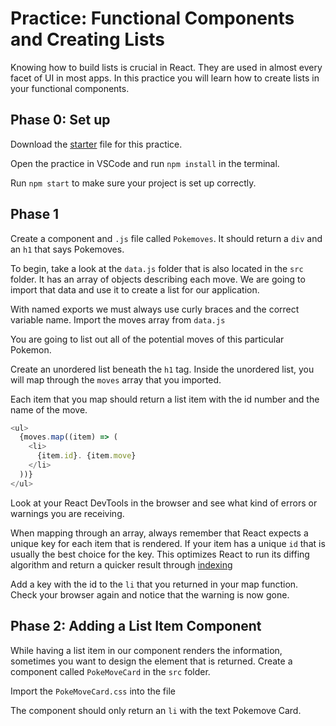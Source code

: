 # Practice: Functional Components and Creating Lists

Knowing how to build lists is crucial in React.
They are used in almost every facet of UI in most apps.
In this practice you will learn how to create lists in your functional components.

## Phase 0: Set up

Download the [starter][lists-starter] file for this practice.

Open the practice in VSCode and run `npm install` in the terminal.

Run `npm start` to make sure your project is set up correctly.

## Phase 1

Create a component and `.js` file called `Pokemoves`. It should return a
`div` and an `h1` that says Pokemoves.

To begin, take a look at the `data.js` folder that is also located in the `src`
folder. It has an array of objects describing each move.
We are going to import that data and use it to create a list for our
application.

With named exports we must always use curly braces and the correct variable
name. Import the moves array from `data.js`

You are going to list out all of the potential moves of this particular Pokemon.

Create an unordered list beneath the `h1` tag.
Inside the unordered list, you will map through the `moves` array that you
imported.

Each item that you map should return a list item with the id number and the
name of the move.

```js
<ul>
  {moves.map((item) => (
    <li>
      {item.id}. {item.move}
    </li>
  ))}
</ul>
```

Look at your React DevTools in the browser and see what kind of errors or
warnings you are receiving.

When mapping through an array, always remember that React expects a unique
key for each item that is rendered. If your item has a unique `id` that is
usually the best choice for the key. This optimizes React to run its
diffing algorithm and return a quicker result through [indexing][keys-and-lists]

Add a key with the id to the `li` that you returned in your map function.
Check your browser again and notice that the warning is now gone.

## Phase 2: Adding a List Item Component

While having a list item in our component renders the information,
sometimes you want to design the element that is returned. Create a
component called `PokeMoveCard` in the `src` folder.

Import the `PokeMoveCard.css` into the file

The component should only return an `li` with the text Pokemove Card.

[lists-starter]: ./starter
[keys-and-lists]: https://reactjs.org/docs/lists-and-keys.html
